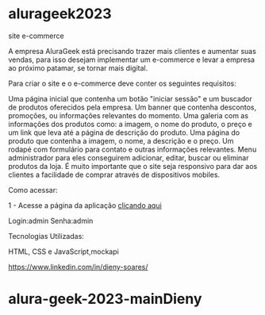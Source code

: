 # alurageek2023

site e-commerce

A empresa AluraGeek está precisando trazer mais clientes e aumentar suas vendas, para isso desejam implementar um e-commerce e levar a empresa ao próximo patamar, se tornar mais digital.

Para criar o site e o e-commerce deve conter os seguintes requisitos:

Uma página inicial que contenha um botão "iniciar sessão" e um buscador de produtos oferecidos pela empresa.
Um banner que contenha descontos, promoções, ou informações relevantes do momento.
Uma galeria com as informações dos produtos como: a imagem, o nome do produto, o preço e um link que leva até a página de descrição do produto.
Uma página do produto que contenha a imagem, o nome, a descrição e o preço.
Um rodapé com formulário para contato e outras informações relevantes.
Menu administrador para eles conseguirem adicionar, editar, buscar ou eliminar produtos da loja.
É muito importante que o site seja responsivo para dar aos clientes a facilidade de comprar através de dispositivos mobiles.

Como acessar:

1 - Acesse a página da aplicação <a href=" ">clicando aqui</a><br>

Login:admin
Senha:admin

Tecnologias Utilizadas:

HTML, CSS e JavaScript,mockapi

https://www.linkedin.com/in/dieny-soares/
# alura-geek-2023-mainDieny
